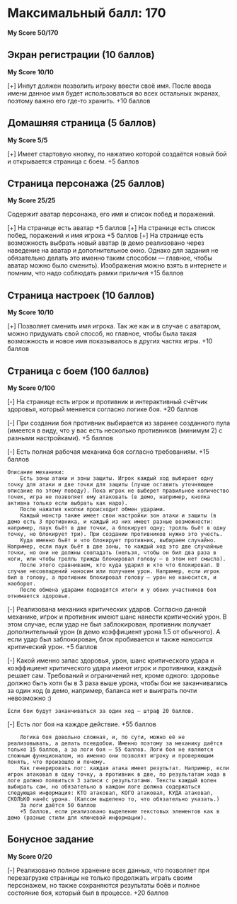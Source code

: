 # Максимальный балл: 170

**My Score 50/170**

## Экран регистрации (10 баллов)

**My Score 10/10**

[+] Инпут должен позволить игроку ввести своё имя. После ввода имени данное имя будет использоваться во всех остальных экранах, поэтому важно его где-то хранить. +10 баллов


## Домашняя страница (5 баллов)

**My Score 5/5**

[+] Имеет стартовую кнопку, по нажатию которой создаётся новый бой и открывается страница с боем. +5 баллов

## Страница персонажа (25 баллов)

**My Score 25/25**

Содержит аватар персонажа, его имя и список побед и поражений.

[+] На странице есть аватар +5 баллов
[+] На странице есть список побед, поражений и имя игрока +5 баллов
[+] На странице есть возможность выбрать новый аватар (в демо реализовано через наведение на аватар и дополнительное окно. Однако для задания не обязательно делать это именно таким способом — главное, чтобы аватар можно было сменить). Изображения можно взять в интернете и помним, что надо соблюдать рамки приличия +15 баллов

## Страница настроек (10 баллов)

**My Score 10/10**

[+] Позволяет сменить имя игрока. Так же как и в случае с аватаром, можно придумать свой способ, но главное, чтобы была такая возможность и новое имя показывалось в других частях игры. +10 баллов

## Страница с боем (100 баллов)

**My Score 0/100**

[-] На странице есть игрок и противник и интерактивный счётчик здоровья, который меняется согласно логике боя. +20 баллов

[-] При создании боя противник выбирается из заранее созданного пула (имеется в виду, что у вас есть несколько противников (минимум 2) с разными настройками). +5 баллов

[-] Есть полная рабочая механика боя согласно требованиям. +15 баллов

    Описание механики:
        Есть зоны атаки и зоны защиты. Игрок каждый ход выбирает одну точку для атаки и две точки для защиты (лучше оставить уточняющее описание по этому поводу). Пока игрок не выберет правильное количество точек, игра не позволяет ему атаковать (в демо, например, кнопка активна только если выбрать как надо).
        После нажатия кнопки происходит обмен ударами.
        Каждый монстр также имеет свои настройки зон атаки и защиты (в демо есть 3 противника, и каждый из них имеет разные возможности: например, паук бьёт в две точки, а блокирует одну; тролль бьёт в одну точку, но блокирует три). При создании противников нужно это учесть.
        Куда именно бьёт и что блокирует противник, выбираем случайно. Например, если паук бьёт в две зоны, то каждый ход это две случайные точки, но они не должны совпадать (нельзя, чтобы он бил два раза в ноги, или чтобы тролль трижды блокировал голову — в этом нет смысла).
        После этого сравниваем, кто куда ударил и кто что блокировал. В случае несовпадений наносим или получаем урон. Например, если игрок бил в голову, а противник блокировал голову — урон не наносится, и наоборот.
        После обмена ударами подводятся итоги и у обоих участников боя отнимается здоровье.

[-] Реализована механика критических ударов. Согласно данной механике, игрок и противник имеют шанс нанести критический урон. В этом случае, если удар не был заблокирован, противник получает дополнительный урон (в демо коэффициент урона 1.5 от обычного). А если удар был заблокирован, блок пробивается и также наносится критический урон. +5 баллов

[-] Какой именно запас здоровья, урон, шанс критического удара и коэффициент критического удара имеют игрок и противники, каждый решает сам. Требований и ограничений нет, кроме одного: здоровье должно быть хотя бы в 3 раза выше урона, чтобы бои не заканчивались за один ход (в демо, например, баланса нет и выиграть почти невозможно :)

    Если бои будут заканчиваться за один ход — штраф 20 баллов.

[-] Есть лог боя на каждое действие. +55 баллов

        Логика боя довольно сложная, и, по сути, можно её не реализовывать, а делать псевдобои. Именно поэтому за механику даётся только 15 баллов, а за логи боя — 55 баллов. Логи боя не являются сложным функционалом, но именно они позволят игроку и проверяющим понять, что произошло и почему.
        Как генерировать лог: каждая атака имеет результат. Например, если игрок атаковал в одну точку, а противник в две, по результатам хода в логе должно появиться 3 записи с результатами. Тексты каждый волен выбирать сам, но обязательно в каждом логе должна содержаться следующая информация: КТО атаковал, КОГО атаковал, КУДА атаковал, СКОЛЬКО нанёс урона. (Капсом выделено то, что обязательно указать.)
        За логи даётся 50 баллов
        +5 баллов, если реализовано выделение текстовых элементов как в демо (разные стили для ключевой информации).

## Бонусное задание

**My Score 0/20**

[-] Реализовано полное хранение всех данных, что позволяет при перезагрузке страницы не только продолжать играть своим персонажем, но также сохраняются результаты боёв и полное состояние боя, который был в процессе. +20 баллов